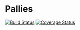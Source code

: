 # Pallies 

[![Build Status](https://travis-ci.org/frxnz/pallies.svg?branch=master)](https://travis-ci.org/frxnz/pallies)
[![Coverage Status](https://coveralls.io/repos/github/frxnz/pallies/badge.svg?branch=master)](https://coveralls.io/github/frxnz/pallies?branch=master)